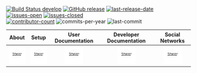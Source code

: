 [![Build Status develop][build-status-branch-develop]][build-status-url-develop]
[![GitHub release][github-release-image]][github-release-url]
[![last-release-date][release-date-image]][releases-url]<br>
[![issues-open][issues-open-image]][issues-open-url]
[![issues-closed][issues-closed-image]][issues-closed-url]<br>
[![contributor-count][contributor-count-image]][contributor-count-url]
![commits-per-year][commit-activity-one-year-image]
![last-commit][commit-last-image]

|About|Setup|User Documentation|Developer Documentation|Social Networks|
|:--:|:--:|:--:|:--:|:--:|
|<a href="about/"><img src="../../img/navigation/about.png" alt="about" width="50" height="50"></a>|<a href="setup/overview"><img src="../../img/navigation/setup.png" alt="setup" width="50" height="50"></a>|<a href="userdocs/overview"><img src="../../img/navigation/userdoc.png" alt="userdoc" width="50" height="50"></a>|<a href="devdocs/overview"><img src="../../img/navigation/devdoc.png" alt="devdoc" width="50" height="50"></a>|<a href="social/"><img src="../../img/navigation/social.png" alt="social" width="50" height="50"></a>|

[build-status-branch-develop]: https://travis-ci.com/skycoin/cx.svg?branch=develop
[build-status-url-develop]: https://travis-ci.com/skycoin/cx
[github-release-image]: https://img.shields.io/github/release/skycoin/cx.svg?style=flat-square
[github-release-url]: https://github.com/skycoin/cx/releases/latest
[release-date-image]: https://img.shields.io/github/release-date/skycoin/cx.svg?style=flat-square
[releases-url]: https://github.com/skycoin/cx/releases

[issues-open-feature-url]: https://github.com/commonality/readme-inspector/labels/type%3A%20feature
[issues-open-image]: https://img.shields.io/github/issues/skycoin/cx.svg?style=flat-square&colorB=249D3D
[issues-open-url]: https://github.com/skycoin/cx/issues?q=is%3Aissue+is%3Aopen+sort%3Aupdated-desc
[issues-closed-image]: https://img.shields.io/github/issues-closed/skycoin/cx.svg?style=flat-square&colorB=D23240
[issues-closed-url]: https://github.com/skycoin/cx/issues?q=is%3Aissue+sort%3Aupdated-desc+is%3Aclosed

[contributor-count-image]: https://img.shields.io/github/contributors/skycoin/cx.svg?style=social
[contributor-count-url]: https://github.com/skycoin/cx/graphs/contributors
[commit-activity-one-year-image]: https://img.shields.io/github/commit-activity/y/skycoin/cx.svg?style=social
[commit-last-image]: https://img.shields.io/github/last-commit/skycoin/cx.svg?style=social
[commit-last-url]: https://github.com/skycoin/cx/graphs/commit-activity?branch=develop
